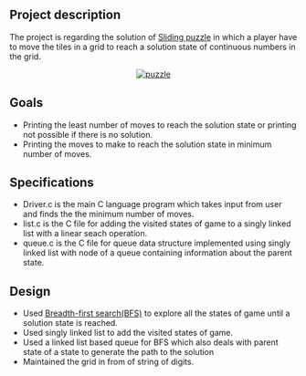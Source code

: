 
## Project description 

The project is regarding the solution of [Sliding puzzle](https://en.wikipedia.org/wiki/Sliding_puzzle) in which a player have to move the tiles in a grid to reach a solution state of continuous numbers in the grid.
<center><a href="https://imgbb.com/"><img src="https://i.ibb.co/M1VK3Tx/puzzle.gif" alt="puzzle" border="0"></a></center>

## Goals

 - Printing the least number of moves to reach the solution state or printing not possible if there is no solution.
 - Printing the moves to make to reach the solution state in minimum number of moves.

## Specifications

 - Driver.c is the main C language program which takes input from user and finds the the minimum number of moves.
 - list.c is the C file for adding the visited states of game to a singly linked list with a linear seach operation.
 - queue.c is the C file for queue data structure implemented using singly linked list with node of a queue containing information about the parent state.

## Design

 - Used [Breadth-first search(BFS)](https://en.wikipedia.org/wiki/Breadth-first_search) to explore all the states of game until a solution state is reached.
 - Used singly linked list to add the visited states of game.
 - Used a linked list based queue for BFS which also deals with parent state of a state to generate the path to the solution
 - Maintained the grid in from of string of digits.
